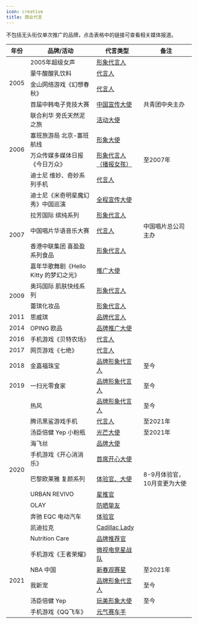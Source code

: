 ```yaml
---
icon: creative
title: 商业代言
---
```


不包括无头衔仅单次推广的品牌，点击表格中的链接可查看相关媒体报道。

<table>
<thead>
<tr>
    <th>年份</th>
    <th>品牌/活动</th>
    <th>代言类型</th>
    <th>备注</th>
</tr>
</thead>
<tbody>
<tr>
    <td rowspan="4">2005</td>
    <td>2005年超级女声</td>
    <td><a href="http://ent.sina.com.cn/s/m/2005-02-25/1202662163.html" target="_blank" rel="noopener noreferrer">形象代言人</a></td>
    <td></td>
</tr>
<tr>
    <td>蒙牛酸酸乳饮料</td>
    <td><a href="http://ent.sina.com.cn/s/m/2005-02-25/1202662163.html" target="_blank" rel="noopener noreferrer">代言人</a></td>
    <td></td>
</tr>
<tr>
    <td>金山网络游戏《幻想春秋》</td>
    <td><a href="https://games.sina.com.cn/o/n/2005-05-12/1131102866.shtml" target="_blank" rel="noopener noreferrer">代言人</a></td>
    <td></td>
</tr>
<tr>
    <td>首届中韩电子竞技大赛</td>
    <td><a href="http://ent.sina.com.cn/y/2005-08-19/1210815039.html" target="_blank" rel="noopener noreferrer">中国宣传大使</a></td>
    <td>共青团中央主办</td>
</tr>
<tr>
    <td rowspan="4">2006</td>
    <td>联合利华 旁氏天然泥之旅</td>
    <td><a href="https://yule.sohu.com/20060708/n244152951.shtml" target="_blank" rel="noopener noreferrer">活动大使</a></td>
    <td></td>
</tr>
<tr>
    <td>塞班旅游局 北京-塞班航线</td>
    <td><a href="http://music.yule.sohu.com/20061216/n247082953.shtml" target="_blank" rel="noopener noreferrer">形象大使</a></td>
    <td></td>
</tr>
<tr>
    <td>万众传媒多媒体日报《今日万众》</td>
    <td><a href="http://tech.sina.com.cn/m/2006-06-09/1434983172.shtml" target="_blank" rel="noopener noreferrer">形象代言人（播报女孩）</a></td>
    <td>至2007年</td>
</tr>
<tr>
    <td>迪士尼 维妙、奇妙系列手机</td>
    <td><a href="http://music.yule.sohu.com/20061012/n245764187.shtml" target="_blank" rel="noopener noreferrer">代言人</a></td>
    <td></td>
</tr>
<tr>
    <td rowspan="5">2007</td>
    <td>迪士尼《米奇明星魔幻秀》中国巡演</td>
    <td><a href="http://ent.sina.com.cn/j/2007-06-19/18121604403.shtml" target="_blank" rel="noopener noreferrer">全程宣传大使</a></td>
    <td></td>
</tr>
<tr>
    <td>拉芳国际 缤纯系列</td>
    <td><a href="http://www.iqiyi.com/w_19rsf12n35.html" target="_blank" rel="noopener noreferrer">形象代言人</a></td>
    <td></td>
</tr>
<tr>
    <td>中国唱片华语音乐大赛</td>
    <td><a href="http://ent.sina.com.cn/y/2007-09-03/10021700266.shtml" target="_blank" rel="noopener noreferrer">代言人</a></td>
    <td>中国唱片总公司主办</td>
</tr>
<tr>
    <td>香港中联集团 喜盈盈系列食品</td>
    <td><a href="https://www.bilibili.com/video/BV1vk4y1d7p6" target="_blank" rel="noopener noreferrer">形象代言人</a></td>
    <td></td>
</tr>
<tr>
    <td>嘉年华歌舞剧《Hello Kitty 的梦幻之光》</td>
    <td><a href="https://cul.sohu.com/20071011/n252595682.shtml" target="_blank" rel="noopener noreferrer">推广大使</a></td>
    <td></td>
</tr>
<tr>
    <td rowspan="2">2009</td>
    <td>奥玛国际 肌肤快线系列</td>
    <td><a href="http://vic.sina.com.cn/news/27/2009/0821/4725.html" target="_blank" rel="noopener noreferrer">形象代言人</a></td>
    <td></td>
</tr>
<tr>
    <td>蕾琪化妆品</td>
    <td><a href="https://v.qq.com/x/page/b01403whyt5.html" target="_blank" rel="noopener noreferrer">形象代言人</a></td>
    <td></td>
</tr>
<tr>
    <td>2011</td>
    <td>思威琪</td>
    <td><a href="http://www.isfashion.com/fashion/20161127/70031.html" target="_blank" rel="noopener noreferrer">品牌代言人</a></td>
    <td></td>
</tr>
<tr>
    <td>2014</td>
    <td>OPING 欧品</td>
    <td><a href="https://xian.qq.com/a/20140925/069752.htm" target="_blank" rel="noopener noreferrer">品牌推广大使</a></td>
    <td></td>
</tr>
<tr>
    <td>2016</td>
    <td>手机游戏《贝特农场》</td>
    <td><a href="https://m.weibo.cn/status/3983770929668060" target="_blank" rel="noopener noreferrer">代言人</a></td>
    <td></td>
</tr>
<tr>
    <td>2017</td>
    <td>网页游戏《七绝》</td>
    <td><a href="http://game.people.com.cn/n1/2017/0724/c218877-29425116.html" target="_blank" rel="noopener noreferrer">代言人</a></td>
    <td></td>
</tr>
<tr>
    <td>2018</td>
    <td>金嘉福珠宝</td>
    <td><a href="http://www.kingkaifook.com/news/53.html" target="_blank" rel="noopener noreferrer">品牌形象代言人</a></td>
    <td>至今</td>
</tr>
<tr>
    <td>2019</td>
    <td>一扫光零食家</td>
    <td><a href="https://weibo.com/5426667447/I55Aopkw4" target="_blank" rel="noopener noreferrer">品牌形象代言人</a></td>
    <td>至今</td>
</tr>
<tr>
    <td rowspan="11">2020</td>
    <td>热风</td>
    <td><a href="http://news.efu.com.cn/newsview-1314400-1.html" target="_blank" rel="noopener noreferrer">品牌形象代言人</a></td>
    <td>至今</td>
</tr>
<tr>
    <td>腾讯黑鲨游戏手机</td>
    <td><a href="http://vr.sina.com.cn/news/hz/2020-07-29/doc-iivhuipn5741690.shtml" target="_blank" rel="noopener noreferrer">代言人</a></td>
    <td>至2021年</td>
</tr>
<tr>
    <td>汤臣倍健 Yep 小粉瓶</td>
    <td><a href="https://socialbeta.com/c/4084" target="_blank" rel="noopener noreferrer">光芒大使</a></td>
    <td>至2021年</td>
</tr>
<tr>
    <td>海飞丝</td>
    <td><a href="http://www.sohu.com/a/412544673_467279" target="_blank" rel="noopener noreferrer">品牌大使</a></td>
    <td></td>
</tr>
<tr>
    <td>手机游戏《开心消消乐》</td>
    <td><a href="https://weibo.com/3653487227/JguQS0Y7s" target="_blank" rel="noopener noreferrer">首席开心大使</a></td>
    <td></td>
</tr>
<tr>
    <td>巴黎欧莱雅 复颜系列</td>
    <td><a href="https://www.cbndata.com/information/85417" target="_blank" rel="noopener noreferrer">体验官、大使</a></td>
    <td>8-9月体验官，10月变更为大使</td>
</tr>
<tr>
    <td>URBAN REVIVO</td>
    <td><a href="https://weibo.com/7478524420/Jn9FbDi0W" target="_blank" rel="noopener noreferrer">星推官</a></td>
    <td></td>
</tr>
<tr>
    <td>OLAY</td>
    <td><a href="https://weibo.com/2964573141/JfsYfpD5v" target="_blank" rel="noopener noreferrer">防晒挚友</a></td>
    <td></td>
</tr>
<tr>
    <td>奔驰 EQC 电动汽车</td>
    <td><a href="https://weibo.com/5664119488/J2v02oWIa" target="_blank" rel="noopener noreferrer">体验官</a></td>
    <td></td>
</tr>
<tr>
    <td>凯迪拉克</td>
    <td><a href="https://www.xinpianchang.com/a10916138" target="_blank" rel="noopener noreferrer">Cadillac Lady</a></td>
    <td></td>
</tr>
<tr>
    <td>Nutrition Care</td>
    <td><a href="https://weibo.com/5985137686/JolV4usQd" target="_blank" rel="noopener noreferrer">品牌推荐官</a></td>
    <td></td>
</tr>
<tr>
    <td rowspan="5">2021</td>
    <td>手机游戏《王者荣耀》</td>
    <td><a href="https://weibo.com/6479255096/JDLrvoQYX" target="_blank" rel="noopener noreferrer">微视电竞星战队</a></td>
    <td></td>
</tr>
<tr>
    <td>NBA 中国</td>
    <td><a href="https://nbachina.qq.com/a/20210205/006168.htm" target="_blank" rel="noopener noreferrer">新春观赛星</a></td>
    <td>至2021年</td>
</tr>
<tr>
    <td>我新宠</td>
    <td><a href="http://ent.ynet.com/2021/05/20/3285994t1254.html" target="_blank" rel="noopener noreferrer">品牌形象代言人</a></td>
    <td>至今</td>
</tr>
<tr>
    <td>汤臣倍健 Yep</td>
    <td><a href="https://www.prnasia.com/story/313822-1.shtml" target="_blank" rel="noopener noreferrer">玩美形象大使</a></td>
    <td>至今</td>
</tr>
<tr>
    <td>手机游戏《QQ飞车》</td>
    <td><a href="https://weibo.com/6444402026/KkVJxoBJH" target="_blank" rel="noopener noreferrer">元气赛车手</a></td>
    <td></td>
</tr>
</tbody>
</table>